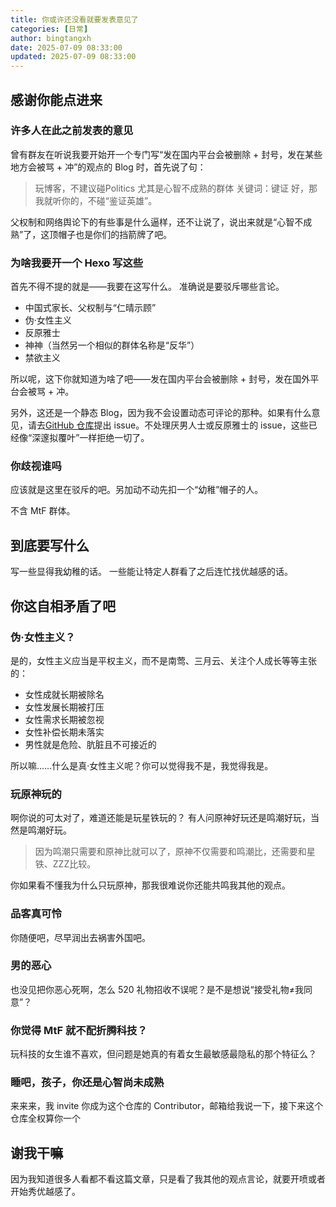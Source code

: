 ```yaml
---
title: 你或许还没看就要发表意见了
categories: [日常]
author: bingtangxh
date: 2025-07-09 08:33:00
updated: 2025-07-09 08:33:00
---
```


## 感谢你能点进来

### 许多人在此之前发表的意见

  曾有群友在听说我要开始开一个专门写“发在国内平台会被删除 + 封号，发在某些地方会被骂 + 冲”的观点的 Blog 时，首先说了句：
  > 玩博客，不建议碰Politics
  > 尤其是心智不成熟的群体
  > 关键词：键证
  好，那我就听你的，不碰“鉴证英雄”。

  父权制和网络舆论下的有些事是什么逼样，还不让说了，说出来就是“心智不成熟”了，这顶帽子也是你们的挡箭牌了吧。

### 为啥我要开一个 Hexo 写这些

  首先不得不提的就是——我要在这写什么。
  准确说是要驳斥哪些言论。
  
  - 中国式家长、父权制与“仁晴示顾”
  - 伪·女性主义
  - 反原雅士
  - 神神（当然另一个相似的群体名称是“反华”）
  - 禁欲主义

  所以呢，这下你就知道为啥了吧——发在国内平台会被删除 + 封号，发在国外平台会被骂 + 冲。

  另外，这还是一个静态 Blog，因为我不会设置动态可评论的那种。如果有什么意见，请去[GitHub 仓库](https://github.com/bingtangxh/GoatBlog5/)提出 issue。不处理厌男人士或反原雅士的 issue，这些已经像“深邃拟覆叶”一样拒绝一切了。

### 你歧视谁吗

  应该就是这里在驳斥的吧。另加动不动先扣一个“幼稚”帽子的人。

  不含 MtF 群体。

## 到底要写什么

  写一些显得我幼稚的话。
  一些能让特定人群看了之后连忙找优越感的话。

## 你这自相矛盾了吧

### 伪·女性主义？

  是的，女性主义应当是平权主义，而不是南莺、三月云、关注个人成长等等主张的：

  - 女性成就长期被除名
  - 女性发展长期被打压
  - 女性需求长期被忽视
  - 女性补偿长期未落实
  - 男性就是危险、肮脏且不可接近的

  所以嘛……什么是真·女性主义呢？你可以觉得我不是，我觉得我是。

### 玩原神玩的

  啊你说的可太对了，难道还能是玩星铁玩的？
  有人问原神好玩还是鸣潮好玩，当然是鸣潮好玩。

  > 因为鸣潮只需要和原神比就可以了，原神不仅需要和鸣潮比，还需要和星铁、ZZZ比较。

  你如果看不懂我为什么只玩原神，那我很难说你还能共鸣我其他的观点。

### 品客真可怜

  你随便吧，尽早润出去祸害外国吧。

### 男的恶心

  也没见把你恶心死啊，怎么 520 礼物招收不误呢？是不是想说“接受礼物≠我同意”？

### 你觉得 MtF 就不配折腾科技？

  玩科技的女生谁不喜欢，但问题是她真的有着女生最敏感最隐私的那个特征么？

### 睡吧，孩子，你还是心智尚未成熟

  来来来，我 invite 你成为这个仓库的 Contributor，邮箱给我说一下，接下来这个仓库全权算你一个

## 谢我干嘛

  因为我知道很多人看都不看这篇文章，只是看了我其他的观点言论，就要开喷或者开始秀优越感了。